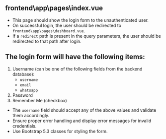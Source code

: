 ## frontend\app\pages\index.vue

- This page should show the login form to the unauthenticated user.
- On successful login, the user should be redirected to `frontend\app\pages\dashboard.vue`.
- If a `redirect` path is present in the query parameters, the user should be redirected to that path after login.

## The login form will have the following items:

1. Username (can be one of the following fields from the backend database):
   - `username`
   - `email`
   - `whatsapp`
2. Password
3. Remember Me (checkbox)

- The `username` field should accept any of the above values and validate them accordingly.
- Ensure proper error handling and display error messages for invalid credentials.
- Use Bootstrap 5.3 classes for styling the form.